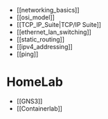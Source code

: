 - [[networking_basics]]
- [[osi_model]]
- [[TCP_IP_Suite|TCP/IP Suite]]
- [[ethernet_lan_switching]]
- [[static_routing]]
- [[ipv4_addressing]]
- [[ping]]

# HomeLab
- [[GNS3]]
- [[Containerlab]]
